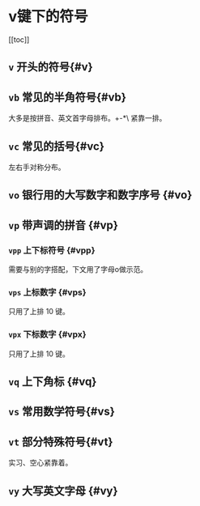 <script setup>
import Keyboard from "./Keyboard.vue"
</script>
# v键下的符号
[[toc]]

## `v` 开头的符号{#v}

<Keyboard prefix="v" :data="{
    a:['@'],
    b:['％ ‰ ‱',[['半角符号']]],
    c:['℃ ㎡',[['常用括号']]],
    d:['“ 左引号'],
    e:['· 分隔符'],
    f:['（'],
    g:['《'],
    h:['》'],
    i:['、顿号'],
    j:['）'],
    k:['” 右引号'],
    l:['！'],
    m:['：'],
    n:['——'],
    o:['. 英文句号',[['大写圆圈括号的数字']]],
    p:['’ ī',[['拼音'],['标号符号','vpp'],['上下角标数字','vps']]],
    q:['‘ ₀',[['上下角标数字']]],
    r:['→'],
    s:['～ —',[['数学']]],
    t:['【',[['部分特殊符号']]],
    u:['；'],
    v:['？'],
    w:['/'],
    x:['……'],
    y:['】',[['大写英文']]],
    z:['※'],
    }" />


## `vb` 常见的半角符号{#vb}

大多是按拼音、英文首字母排布。+-*\\ 紧靠一排。

<Keyboard prefix="vb" :data="{
    a:['&'],
    b:['%'],
    c:['\''],
    d:[','],
    e:['\\'],
    f:[';'],
    g:['|'],
    h:['/'],
    i:['-'],
    j:['#'],
    k:['`'],
    l:['~'],
    m:[':'],
    n:['.'],
    o:['*'],
    p:['/'],
    q:['$'],
    r:['*'],
    s:['='],
    t:['!'],
    u:['+'],
    v:['^'],
    w:['?'],
    x:['_'],
    y:['&quot;'],
    z:['\\'],
}"/>

## `vc` 常见的括号{#vc}
左右手对称分布。

<Keyboard prefix="vc" :data="{
    z:['｛'],
    x:['｝'],
    q:['［'],
    p:['］'],
    s:['{'],
    l:['}'],
    d:['['],
    k:[']'],
    g:['<'],
    h:['>'],
    b:['〈'],
    n:['〉'],
    f:['('],
    j:[')'],
    t:['〖'],
    y:['〗'],
    r:['【'],
    u:['】'],
    e:['『'],
    i:['』'],
    w:['「'],
    o:['」'],
    v:['〔'],
    m:['〕'],
}"/>


## `vo` 银行用的大写数字和数字序号 {#vo}

<Keyboard prefix="vo" :data="{
  a: ['①'],
  b: ['(5)'],
  c: ['(3)'],
  d: ['③'],
  e: ['叁'],
  f: ['④'],
  g: ['⑤'],
  h: ['⑥'],
  i: ['捌'],
  j: ['⑦'],
  k: ['⑧'],
  l: ['⑨'],
  m: ['(7)'],
  n: ['(6)'],
  o: ['玖'],
  p: ['零'],
  q: ['壹'],
  r: ['肆'],
  s: ['②'],
  t: ['伍'],
  u: ['柒'],
  v: ['(4)'],
  w: ['贰'],
  x: ['(2)'],
  y: ['陆'],
  z: ['(1)'],
}"/>


## `vp` 带声调的拼音 {#vp}

<Keyboard prefix="vp" :data="{
  a: ['ā á ǎ à ȧ'],
  e: ['ē é ě è ė'],
  i: ['ī í ǐ ì i'],
  o: ['ō ó ǒ ò ȯ'],
  p: ['′'],
  u: ['ū ú ǔ ù u̇'],
  v: ['ǖ ǘ ǚ ǜ ü'],
  p: ['',[['上下标的符号']]],
  s: ['',[['上标数字']]],
  x: ['',[['下标数字']]],
}"/>


### `vpp` 上下标符号 {#vpp}
需要与别的字搭配，下文用了字母o做示范。

<Keyboard prefix="vpp" :data="{
  a: ['ō'],
  b: ['o̰'],
  c: ['o̬'],
  d: ['ǒ'],
  e: ['õ'],
  f: ['ò'],
  g: ['õ'],
  h: ['ô'],
  j: ['ŏ'],
  m: ['o̮'],
  n: ['o̭'],
  q: ['ȯ'],
  r: ['o̧'],
  s: ['ó'],
  u: ['ȯ'],
  v: ['o̖'],
  x: ['o̗'],
  z: ['o̱'],
}"/>


### `vps` 上标数字 {#vps}

只用了上排 10 键。

<Keyboard prefix="vps" :data="{
  e: ['³'],
  i: ['⁸'],
  o: ['⁹'],
  p: ['⁰'],
  q: ['¹'],
  r: ['⁴'],
  t: ['⁵'],
  u: ['⁷'],
  w: ['²'],
  y: ['⁶'],
}"/>


### `vpx` 下标数字 {#vpx}
只用了上排 10 键。

<Keyboard prefix="vpx" :data="{
  e: ['₃'],
  i: ['₈'],
  o: ['₉'],
  p: ['₀'],
  q: ['₁'],
  r: ['₄'],
  t: ['₅'],
  u: ['₇'],
  w: ['₂'],
  y: ['₆'],
}"/>


## `vq` 上下角标 {#vq}

<Keyboard prefix="vq" :data="{
  a: ['₁'],
  d: ['₃'],
  e: ['³'],
  f: ['₄'],
  g: ['₅'],
  h: ['₆'],
  i: ['⁸'],
  j: ['₇'],
  k: ['₈'],
  l: ['₉'],
  n: ['ⁿ'],
  o: ['⁹'],
  p: ['⁰'],
  q: ['¹'],
  r: ['⁴'],
  s: ['₂'],
  t: ['⁵'],
  u: ['⁷'],
  w: ['²'],
  x: ['ᵢ'],
  y: ['⁶'],
}"/>

## `vs` 常用数学符号{#vs}

<Keyboard prefix="vs" :data="{
    a:['＆'],
    b:['▐'],
    c:['✘'],
    d:['°'],
    e:['∴'],
    f:['′'],
    g:['══════════'],
    h:['﹣'],
    i:['－'],
    j:['＃'],
    k:['❐'],
    l:['✦'],
    m:['″'],
    n:['№'],
    o:['×'],
    p:['÷'],
    q:['￥'],
    r:['＊'],
    s:['＝'],
    t:['⇒'],
    u:['＋'],
    v:['✔'],
    w:['∵'],
    x:['________'],
    y:['☑'],
    z:['§'],
}"/>


## `vt` 部分特殊符号{#vt}
实习、空心紧靠着。

<Keyboard prefix="vt" :data="{
    a:['◄'],
    b:['✶'],
    c:['⌘'],
    d:['△'],
    e:['☆'],
    f:['▼'],
    g:['►'],
    h:['☑'],
    i:['◉'],
    j:['❎'],
    k:['■'],
    l:['□'],
    m:['◇'],
    n:['◆'],
    o:['◎'],
    p:['⊙'],
    q:['✮'],
    r:['⋆'],
    s:['▲'],
    t:['✰'],
    u:['○'],
    v:['✱'],
    w:['★'],
    x:['❄'],
    y:['●'],
    z:['✡'],
}"/>


## `vy` 大写英文字母 {#vy}

<Keyboard prefix="vy" :data="{
  a: ['A'],
  b: ['B'],
  c: ['C'],
  d: ['D'],
  e: ['E'],
  f: ['F'],
  g: ['G'],
  h: ['H'],
  i: ['I'],
  j: ['J'],
  k: ['K'],
  l: ['L'],
  m: ['M'],
  n: ['N'],
  o: ['O'],
  p: ['P'],
  q: ['Q'],
  r: ['R'],
  s: ['S'],
  t: ['T'],
  u: ['U'],
  v: ['V'],
  w: ['W'],
  x: ['X'],
  y: ['Y'],
  z: ['Z'],
}"/>
